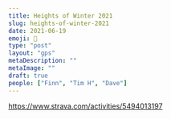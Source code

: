 ```yaml
---
title: Heights of Winter 2021
slug: heights-of-winter-2021
date: 2021-06-19
emoji: 🏅
type: "post"
layout: "gps"
metaDescription: ""
metaImage: ""
draft: true
people: ["Finn", "Tim H", "Dave"]
---
```


https://www.strava.com/activities/5494013197

